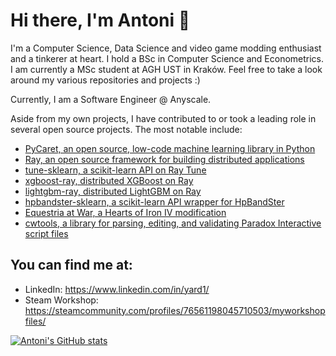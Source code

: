# Hi there, I'm Antoni 👋

I'm a Computer Science, Data Science and video game modding enthusiast and a tinkerer at heart. I hold a BSc in Computer Science and Econometrics. I am currently a MSc student at AGH UST in Kraków. Feel free to take a look around my various repositories and projects :)

Currently, I am a Software Engineer @ Anyscale.

Aside from my own projects, I have contributed to or took a leading role in several open source projects. The most notable include:

* [PyCaret, an open source, low-code machine learning library in Python](https://github.com/pycaret/pycaret)
* [Ray, an open source framework for building distributed applications](https://github.com/ray-project/ray)
* [tune-sklearn, a scikit-learn API on Ray Tune](https://github.com/ray-project/tune-sklearn)
* [xgboost-ray, distributed XGBoost on Ray](https://github.com/ray-project/xgboost_ray)
* [lightgbm-ray, distributed LightGBM on Ray](https://github.com/ray-project/lightgbm_ray)
* [hpbandster-sklearn, a scikit-learn API wrapper for HpBandSter](https://github.com/Yard1/hpbandster-sklearn)
* [Equestria at War, a Hearts of Iron IV modification](https://github.com/EaW-Team/equestria_dev)
* [cwtools, a library for parsing, editing, and validating Paradox Interactive script files](https://github.com/cwtools/)

## You can find me at:
 
* LinkedIn: https://www.linkedin.com/in/yard1/
* Steam Workshop: https://steamcommunity.com/profiles/76561198045710503/myworkshopfiles/

[![Antoni's GitHub stats](https://github-readme-stats.vercel.app/api?username=Yard1)](https://github.com/anuraghazra/github-readme-stats)
